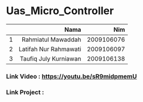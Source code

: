# Uas_Micro_Controller
|  |  **Nama** |**Nim** |
| ----------: | ----------: | ----------: | 
|1	|Rahmiatul Mawaddah	|2009106076
|2	|Latifah Nur Rahmawati	|2009106097
|3	|Taufiq July Kurniawan	|2009106138
### Link Video : https://youtu.be/sR9midpmemU
### Link Project :
